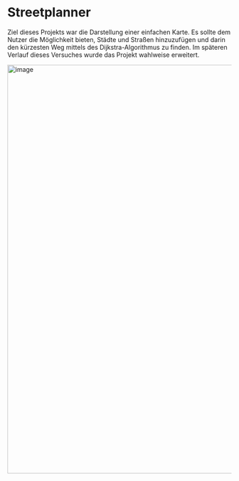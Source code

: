 # Streetplanner

Ziel dieses Projekts war die Darstellung einer einfachen Karte. Es sollte dem Nutzer die Möglichkeit bieten, Städte und Straßen hinzuzufügen und darin den kürzesten Weg mittels des Dijkstra-Algorithmus zu finden. Im späteren Verlauf dieses Versuches wurde das Projekt wahlweise erweitert.

<img width="919" alt="image" src="https://github.com/KnechtNoobrecht/streetplanner/assets/56320300/8a3d8385-8545-4ff4-8288-6a13caba0088">

